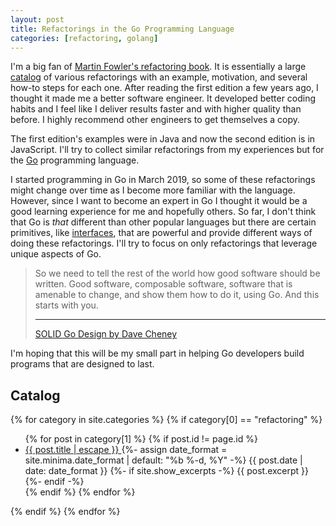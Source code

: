 ```yaml
---
layout: post
title: Refactorings in the Go Programming Language
categories: [refactoring, golang]
---
```


I'm a big fan of [Martin Fowler's refactoring book](https://refactoring.com/). It is essentially a large [catalog](https://refactoring.com/catalog/) of various refactorings with an example, motivation, and several how-to steps for each one. After reading the first edition a few years ago, I thought it made me a better software engineer. It developed better coding habits and I feel like I deliver results faster and with higher quality than before. I highly recommend other engineers to get themselves a copy.

The first edition's examples were in Java and now the second edition is in JavaScript. I'll try to collect similar refactorings from my experiences but for the [Go](https://golang.org/) programming language.

I started programming in Go in March 2019, so some of these refactorings might change over time as I become more familiar with the language. However, since I want to become an expert in Go I thought it would be a good learning experience for me and hopefully others. So far, I don't think that Go is _that_ different than other popular languages but there are certain primitives, like [interfaces](https://golang.org/doc/effective_go.html#interfaces_and_types), that are powerful and provide different ways of doing these refactorings. I'll try to focus on only refactorings that leverage unique aspects of Go.

> So we need to tell the rest of the world how good software should be written. Good software, composable software, software that is amenable to change, and show them how to do it, using Go. And this starts with you.
> 
> ----
> [SOLID Go Design by Dave Cheney](https://dave.cheney.net/2016/08/20/solid-go-design)

I'm hoping that this will be my small part in helping Go developers build programs that are designed to last.

## Catalog

{% for category in site.categories %}
  {% if category[0] == "refactoring" %}
  <ul class="post-list">
    {% for post in category[1] %}
      {% if post.id != page.id %}
      <li>
        <a class="post-link" href="{{ post.url | relative_url }}">
          {{ post.title | escape }}
        </a>
        {%- assign date_format = site.minima.date_format | default: "%b %-d, %Y" -%}
        <span class="post-meta">{{ post.date | date: date_format }}</span>
        {%- if site.show_excerpts -%}
          {{ post.excerpt }}
        {%- endif -%}
      </li>
      {% endif %}
    {% endfor %}
  </ul>
  {% endif %}
{% endfor %}